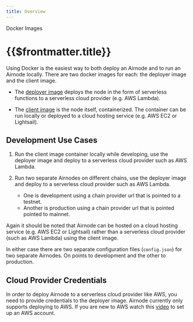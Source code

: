 ```yaml
---
title: Overview
---
```


<TitleSpan>Docker Images</TitleSpan>

# {{$frontmatter.title}}

<TocHeader />
<TOC class="table-of-contents" :include-level="[2,3]" />

Using Docker is the easiest way to both deploy an Airnode and to run an Airnode locally. There are two docker images for each: the deployer image and the client image. 

- The [deployer image](./deployer-image.md) deploys the node in the form of serverless functions to a serverless cloud provider (e.g. AWS Lambda). 

- The [client image](client-image.md) is the node itself, containerized. The container can be run locally or deployed to a cloud hosting service (e.g. AWS EC2 or Lightsail). 

## Development Use Cases

1. Run the client image container locally while developing, use the deployer image  and deploy to a serverless cloud provider such as AWS Lambda.

2. Run two separate Airnodes on different chains, use the deployer image and deploy to a serverless cloud provider such as AWS Lambda.
 
   - One is development using a chain provider url that is pointed to a testnet.
   - Another is production using a chain provider url that is pointed pointed to mainnet. 

Again it should be noted that Airnode can be hosted on a cloud hosting service (e.g. AWS EC2 or Lightsail) rather than a serverless cloud provider (such as AWS Lambda) using the client image.

In either case there are two separate configuration files (`config.json`) for two separate Airnodes. On points to development and the other to production.

## Cloud Provider Credentials

In order to deploy Airnode to a serverless cloud provider like AWS, you need to provide credentials to the deployer image. Airnode currently only supports deploying to AWS. If you are new to AWS watch this [video](https://www.youtube.com/watch?v=KngM5bfpttA) to set up an AWS account.
